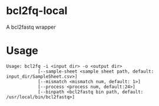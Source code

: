 # bcl2fq-local

A bcl2fastq wrapper

# Usage
```text
Usage: bcl2fq -i <input dir> -o <output dir>
            [--sample-sheet <sample sheet path, default: input_dir/SampleSheet.csv>]
            [--mismatch <mismatch num, default: 1>]
            [--process <process num, default:24>]
            [--binpath <bcl2fastq bin path, default: /usr/local/bin/bcl2fastq>]
```

